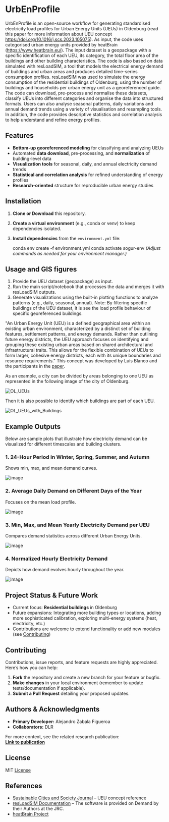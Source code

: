 # UrbEnProfile 

UrbEnProfile is an open-source workflow for generating standardised electricity load profiles for Urban Energy Units (UEUs) in Oldenburg (read this paper for more information about UEU concept https://doi.org/10.1016/j.scs.2023.105075). As input, the code uses categorised urban energy units provided by heatBrain (https://www.heatbrain.eu/). The input dataset is a geopackage with a specific identification of each UEU, its category, the total floor area of the buildings and other building characteristics. The code is also based on data simulated with resLoadSIM, a tool that models the electrical energy demand of buildings and urban areas and produces detailed time-series consumption profiles. resLoadSIM was used to simulate the energy consumption of the residential buildings of Oldenburg, using the number of buildings and households per urban energy unit as a georeferenced guide. The code can download, pre-process and normalise these datasets, classify UEUs into different categories and organise the data into structured formats. Users can also analyse seasonal patterns, daily variations and annual demand trends using a variety of visualisation and resampling tools. In addition, the code provides descriptive statistics and correlation analysis to help understand and refine energy profiles. 

## Features

- **Bottom-up georeferenced modeling** for classifying and analyzing UEUs
- Automated **data download**, pre-processing, and **normalization** of building-level data
- **Visualization tools** for seasonal, daily, and annual electricity demand trends
- **Statistical and correlation analysis** for refined understanding of energy profiles
- **Research-oriented** structure for reproducible urban energy studies

## Installation

1. **Clone or Download** this repository.
2. **Create a virtual environment** (e.g., conda or venv) to keep dependencies isolated.
3. **Install dependencies** from the `environment.yml` file:

   conda env create -f environment.yml conda activate sogur-env
*(Adjust commands as needed for your environment manager.)*

## Usage and GIS figures

1. Provide the UEU dataset (geopackage) as input.
2. Run the main script/notebook that processes the data and merges it with resLoadSIM outputs.
3. Generate visualizations using the built-in plotting functions to analyze patterns (e.g., daily, seasonal, annual).
   Note: By filtering specific buildings of the UEU dataset, it is see the load profile behaviour of specific georeferenced buildings.

"An Urban Energy Unit (UEU) is a defined geographical area within an existing urban environment, characterized by a distinct set of building features, settlement patterns, and energy demands. Rather than outlining future energy districts, the UEU approach focuses on identifying and grouping these existing urban areas based on shared architectural and infrastructural traits. This allows for the flexible combination of UEUs to form larger, cohesive energy districts, each with its unique boundaries and resource requirements." This concept was developed by Luis Blanco and the participants in the [paper](https://doi.org/10.1016/j.scs.2023.105075).

As an example, a city can be divided by areas belonging to one UEU as represented in the following image of the city of Oldenburg.

![OL_UEUs](https://github.com/user-attachments/assets/e8ad66e0-a6a6-449c-91a1-752a61bb8916)


Then it is also possible to identify which buildings are part of each UEU.

![OL_UEUs_with_Buildings](https://github.com/user-attachments/assets/2a012aab-18c1-4aa4-834d-1b27a424d92b)

## Example Outputs

Below are sample plots that illustrate how electricity demand can be visualized for different timescales and building clusters.

### 1. 24-Hour Period in Winter, Spring, Summer, and Autumn
Shows min, max, and mean demand curves.

![image](https://github.com/user-attachments/assets/59487828-b937-4652-a21a-41a4a2173248)

### 2. Average Daily Demand on Different Days of the Year
Focuses on the mean load profile.

![image](https://github.com/user-attachments/assets/d5ee09c1-864d-4a45-a212-301d3c902412)

### 3. Min, Max, and Mean Yearly Electricity Demand per UEU
Compares demand statistics across different Urban Energy Units.

![image](https://github.com/user-attachments/assets/8912034e-ac3c-4321-bd91-cb582f5c3c46)

### 4. Normalized Hourly Electricity Demand
Depicts how demand evolves hourly throughout the year.

![image](https://github.com/user-attachments/assets/95a5979f-ad57-43b0-bf9c-24df6f4f0c64)

## Project Status & Future Work

- Current focus: **Residential buildings** in Oldenburg
- Future expansions: Integrating more building types or locations, adding more sophisticated calibration, exploring multi-energy systems (heat, electricity, etc.)
- Contributions are welcome to extend functionality or add new modules (see [Contributing](#contributing))

## Contributing

Contributions, issue reports, and feature requests are highly appreciated. Here’s how you can help:

1. **Fork** the repository and create a new branch for your feature or bugfix.
2. **Make changes** in your local environment (remember to update tests/documentation if applicable).
3. **Submit a Pull Request** detailing your proposed updates.

## Authors & Acknowledgments

- **Primary Developer:** Alejandro Zabala Figueroa
- **Collaborators:**  DLR

For more context, see the related research publication:  
[**Link to publication**](https://doi.org/10.1016/j.scs.2024.105967)

## License

MIT [License](https://github.com/AlejoZabala/UrbEnProfile/blob/main/License)

## References

- [Sustainable Cities and Society Journal](https://doi.org/10.1016/j.scs.2023.105075) – UEU concept reference
- [resLoadSIM Documentation](#) – The software is provided on Demand by their Authors at the JRC.
- [heatBrain Project](https://www.heatbrain.eu/)
